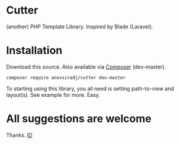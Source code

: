 # Cutter
(another) PHP Template Library. Inspired by Blade (Laravel).

# Installation
Download this source. Also available via [Composer](https://packagist.org/packages/anovsiradj/cutter) (dev-master).
```cli
composer require anovsiradj/cutter dev-master
```
To starting using this library, you all need is setting path-to-view and layout(s). See example for more. Easy.

# All suggestions are welcome

Thanks.
[ID](http://ne-a-r.blogspot.com/2016/11/php-cutter-template-library.html)
